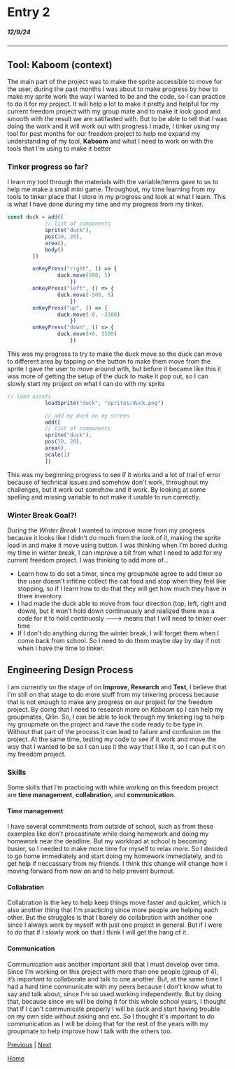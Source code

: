 # Entry 2
##### 12/9/24
---
## Tool: Kaboom (context)
The main part of the project was to make the sprite accessible to move for the user, during the past months I was about to make progress by how to make my sprite work the way I wanted to be and the code, so I can practice to do it for my project. It will help a lot to make it pretty and helpful for my current freedom project with my group mate and to make it look good and smooth with the result we are satifasted with. But to be able to tell that I was doing the work and it will work out with progress I made, I tinker using my tool for past months for our freedom project to help me expand my understanding of my tool, **Kaboom** and what I need to work on with the tools that I'm using to make it better

### Tinker progress so far?
I learn my tool through the materials with the variable/terms gave to us to help me make a small mini game. Throughout, my time learning from my tools to tinker place that I store in my progress and look at what I learn. This is what I have done during my time and my progress from my tinker. 

``` js
const duck = add([
	        // list of components
	        sprite("duck"),
	        pos(10, 20),
	        area(),
            body()
        ])

        onKeyPress("right", () => {
   	 	        duck.move(500, 5)
	                })
        onKeyPress("left", () => {
   	 	        duck.move(-500, 5)
	                })
        onKeyPress("up", () => {
   	 	        duck.move(-0, -3500)
	                })
        onKeyPress("down", () => {
   	 	        duck.move(+0, 3500)
	                })
```
This was my progress to try to make the duck move so the duck can move to different area by tapping on the button to make them move from the sprite I gave the user to move around with, but before it became like this it was more of getting the setup of the duck to make it pop out, so I can slowly start my project on what I can do with my sprite 

``` js
// load assets
            loadSprite("duck", "sprites/duck.png")

            // add my duck on my screen
            add([
	        // list of components
	        sprite("duck"),
	        pos(10, 20),
	        area(),
            scale(1)
            ])

```
This was my beginning progress to see if it works and a lot of trail of error because of technical issues and somehow don't work, throughout my challenges, but it work out somehow and it work. By looking at some spelling and missing variable to not make it unable to run correctly. 

### Winter Break Goal?!
During the *Winter Break* I wanted to improve more from my progress because it looks like I didn't do much from the look of it, making the sprite load in and make it move using button. I was thinking when I'm bored during my time in winter break, I can improve a bit from what I need to add for my current freedom project. I was thinking to add more of...
- Learn how to do set a timer, since my groupmate agree to add timer so the user doesn't infitine collect the cat food and stop when they feel like stopping, so if I learn how to do that they will get how much they have in there inventory.
- I had made the duck able to move from four direction (top, left, right and down), but it won't hold down continuously and realized there was a code for it to hold continuosly ---> means that I will need to tinker over time
- If I don't do anything during the winter break, I will forget them when I come back from school. So I need to do them maybe day by day if not when I have the time to tinker.  

## Engineering Design Process
I am currently on the stage of on **Improve**, **Research** and **Test**, I believe that I'm still on that stage to do more stuff from my tinkering process because that is not enough to make any progress on our project for the freedom project. By doing that I need to research more on *Kaboom* so I can help my groupmates, Qilin. So, I can be able to look through my tinkering log to help my groupmate on the project and have the code ready to be type in. Without that part of the process it can lead to failure and confusion on the project. At the same time, testing my code to see if it work and move the way that I wanted to be so I can use it the way that I like it, so I can put it on my freedom project. 

### Skills
Some skills that I’m practicing with while working on this freedom project are **time management**, **collabration**, and **communication**.

#### Time management
I have several commitments from outside of school, such as from these examples like don't procastinate while doing homework and doing my homework near the deadline. But my workload at school is becoming busier, so I needed to make more time for myself to relax more. So I decided to go home immediately and start doing my homework immediately, and to get help if neccassary from my friends. I think this change will change how I moving forward from now on and to help prevent burnout. 

#### Collabration
Collabration is the key to help keep things move faster and quicker, which is also another thing that I'm practicing since more people are helping each other. But the struggles is that I barely do collabration with another one since I always work by myself with just one project in general. But if I were to do that if I slowly work on that I think I will get the hang of it. 

#### Communication
Communication was another important skill that I must develop over time. Since I’m working on this project with more than one people (group of 4), it’s important to collaborate and talk to one another. But, at the same time I had a hard time communicate with my peers because I don't know what to say and talk about, since I'm so used working independently. But by doing that, because since we will be doing it for this whole school years, I thought that If I can't communicate properly I will be suck and start having trouble on my own side without asking and etc. So I thought it's important to do communication as I will be doing that for the rest of the years with my groupmate to help improve how I talk with the others too. 


[Previous](entry01.md) | [Next](entry03.md)

[Home](../README.md)
